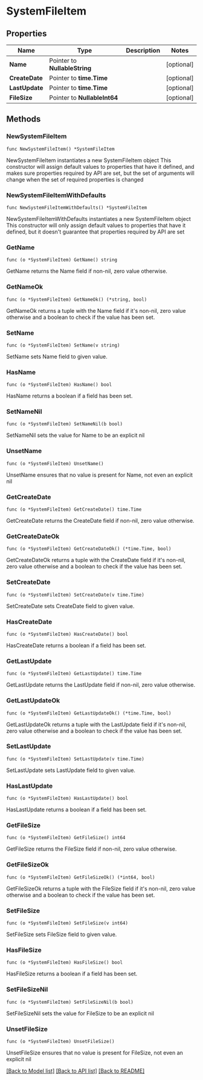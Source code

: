 # SystemFileItem

## Properties

Name | Type | Description | Notes
------------ | ------------- | ------------- | -------------
**Name** | Pointer to **NullableString** |  | [optional] 
**CreateDate** | Pointer to **time.Time** |  | [optional] 
**LastUpdate** | Pointer to **time.Time** |  | [optional] 
**FileSize** | Pointer to **NullableInt64** |  | [optional] 

## Methods

### NewSystemFileItem

`func NewSystemFileItem() *SystemFileItem`

NewSystemFileItem instantiates a new SystemFileItem object
This constructor will assign default values to properties that have it defined,
and makes sure properties required by API are set, but the set of arguments
will change when the set of required properties is changed

### NewSystemFileItemWithDefaults

`func NewSystemFileItemWithDefaults() *SystemFileItem`

NewSystemFileItemWithDefaults instantiates a new SystemFileItem object
This constructor will only assign default values to properties that have it defined,
but it doesn't guarantee that properties required by API are set

### GetName

`func (o *SystemFileItem) GetName() string`

GetName returns the Name field if non-nil, zero value otherwise.

### GetNameOk

`func (o *SystemFileItem) GetNameOk() (*string, bool)`

GetNameOk returns a tuple with the Name field if it's non-nil, zero value otherwise
and a boolean to check if the value has been set.

### SetName

`func (o *SystemFileItem) SetName(v string)`

SetName sets Name field to given value.

### HasName

`func (o *SystemFileItem) HasName() bool`

HasName returns a boolean if a field has been set.

### SetNameNil

`func (o *SystemFileItem) SetNameNil(b bool)`

 SetNameNil sets the value for Name to be an explicit nil

### UnsetName
`func (o *SystemFileItem) UnsetName()`

UnsetName ensures that no value is present for Name, not even an explicit nil
### GetCreateDate

`func (o *SystemFileItem) GetCreateDate() time.Time`

GetCreateDate returns the CreateDate field if non-nil, zero value otherwise.

### GetCreateDateOk

`func (o *SystemFileItem) GetCreateDateOk() (*time.Time, bool)`

GetCreateDateOk returns a tuple with the CreateDate field if it's non-nil, zero value otherwise
and a boolean to check if the value has been set.

### SetCreateDate

`func (o *SystemFileItem) SetCreateDate(v time.Time)`

SetCreateDate sets CreateDate field to given value.

### HasCreateDate

`func (o *SystemFileItem) HasCreateDate() bool`

HasCreateDate returns a boolean if a field has been set.

### GetLastUpdate

`func (o *SystemFileItem) GetLastUpdate() time.Time`

GetLastUpdate returns the LastUpdate field if non-nil, zero value otherwise.

### GetLastUpdateOk

`func (o *SystemFileItem) GetLastUpdateOk() (*time.Time, bool)`

GetLastUpdateOk returns a tuple with the LastUpdate field if it's non-nil, zero value otherwise
and a boolean to check if the value has been set.

### SetLastUpdate

`func (o *SystemFileItem) SetLastUpdate(v time.Time)`

SetLastUpdate sets LastUpdate field to given value.

### HasLastUpdate

`func (o *SystemFileItem) HasLastUpdate() bool`

HasLastUpdate returns a boolean if a field has been set.

### GetFileSize

`func (o *SystemFileItem) GetFileSize() int64`

GetFileSize returns the FileSize field if non-nil, zero value otherwise.

### GetFileSizeOk

`func (o *SystemFileItem) GetFileSizeOk() (*int64, bool)`

GetFileSizeOk returns a tuple with the FileSize field if it's non-nil, zero value otherwise
and a boolean to check if the value has been set.

### SetFileSize

`func (o *SystemFileItem) SetFileSize(v int64)`

SetFileSize sets FileSize field to given value.

### HasFileSize

`func (o *SystemFileItem) HasFileSize() bool`

HasFileSize returns a boolean if a field has been set.

### SetFileSizeNil

`func (o *SystemFileItem) SetFileSizeNil(b bool)`

 SetFileSizeNil sets the value for FileSize to be an explicit nil

### UnsetFileSize
`func (o *SystemFileItem) UnsetFileSize()`

UnsetFileSize ensures that no value is present for FileSize, not even an explicit nil

[[Back to Model list]](../README.md#documentation-for-models) [[Back to API list]](../README.md#documentation-for-api-endpoints) [[Back to README]](../README.md)



